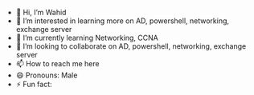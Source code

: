- 👋 Hi, I’m Wahid
- 👀 I’m interested in learning more on AD, powershell, networking, exchange server
- 🌱 I’m currently learning Networking, CCNA
- 💞️ I’m looking to collaborate on AD, powershell, networking, exchange server
- 📫 How to reach me here
- 😄 Pronouns: Male
- ⚡ Fun fact: 

<!---
Wahid24it/Wahid24it is a ✨ special ✨ repository because its `README.md` (this file) appears on your GitHub profile.
You can click the Preview link to take a look at your changes.
--->
